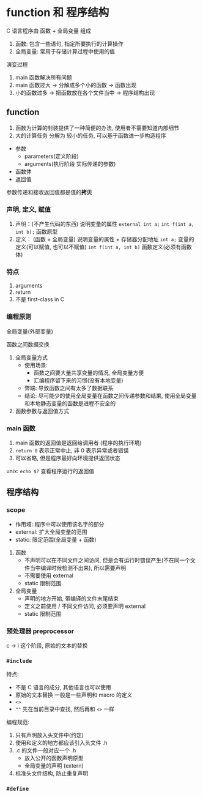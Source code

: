 # function 和 程序结构

C 语言程序由 函数 + 全局变量 组成

1. 函数: 包含一些语句, 指定所要执行的计算操作
2. 全局变量: 常用于存储计算过程中使用的值

演变过程

1. main 函数解决所有问题
2. main 函数过大 -> 分解成多个小的函数 -> 函数出现
3. 小的函数过多 -> 把函数放在各个文件当中 -> 程序结构出现

## function

1. 函数为计算的封装提供了一种简便的办法, 使用者不需要知道内部细节
2. 大的计算任务 分解为 较小的任务, 可以基于函数进一步构造程序

- 参数
  - parameters(定义阶段)
  - arguments(执行阶段 实际传递的参数)
- 函数体
- 返回值

参数传递和接收返回值都是值的**拷贝**

### 声明, 定义, 赋值

1. 声明：(不产生代码的东西) 说明变量的属性
   `external int a;`
   `int f(int a, int b);` 函数原型
2. 定义： (函数 + 全局变量) 说明变量的属性 + 存储器分配地址
   `int a;` 变量的定义(可以赋值, 也可以不赋值)
   `int f(int a, int b)` 函数定义(必须有函数体)

### 特点

1. arguments
2. return
3. 不是 first-class in C

### 编程原则

全局变量(外部变量)

函数之间数据交换

1. 全局变量方式
   - 使用场景:
     - 函数之间要大量共享变量的情况, 全局变量方便
     - 汇编程序留下来的习惯(没有本地变量)
   - 弊端: 导致函数之间有太多了数据联系
   - 结论: 尽可能少的使用全局变量在函数之间传递参数和结果, 使用全局变量和本地静态变量的函数是进程不安全的
2. 函数参数与返回值方式

### main 函数

1. main 函数的返回值是返回给调用者 (程序的执行环境)
2. `return 0` 表示正常中止, 非 0 表示异常或者错误
3. 可以省略, 但是程序最好向环境提供返回状态

unix: `echo $?` 查看程序运行的返回值

## 程序结构

### scope

- 作用域: 程序中可以使用该名字的部分
- external: 扩大全局变量的范围
- static: 限定范围(全局变量 + 函数)

1. 函数
   - 不声明可以在不同文件之间访问, 但是会有运行时错误产生(不在同一个文件当中编译时候检测不出来), 所以需要声明
   - 不需要使用 external
   - static 限制范围
2. 全局变量
   - 声明的地方开始, 带编译的文件末尾结束
   - 定义之前使用 / 不同文件访问, 必须要声明 external
   - static 限制范围

### 预处理器 preprocessor

c -> i 这个阶段, 原始的文本的替换

### `#include`

特点:

- 不是 C 语言的成分, 其他语言也可以使用
- 原始的文本替换 一般是一些声明和 macro 的定义
- `<>`
- `""` 先在当前目录中查找, 然后再和 `<>` 一样

编程规范:

1. 只有声明放入头文件中(约定)
2. 使用和定义的地方都应该引入头文件 .h
3. .c 的文件一般对应一个 .h
   - 放入公开的函数声明原型
   - 全局变量的声明 (extern)
4. 标准头文件结构, 防止重复声明

### `#define`
